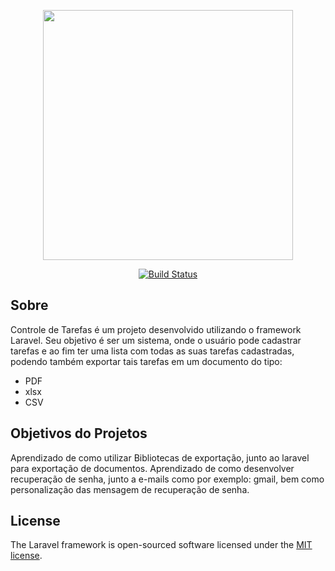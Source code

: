 <p align="center"><a href="https://laravel.com" target="_blank"><img src="https://raw.githubusercontent.com/laravel/art/master/logo-lockup/5%20SVG/2%20CMYK/1%20Full%20Color/laravel-logolockup-cmyk-red.svg" width="400"></a></p>

<p align="center">
<a href="https://travis-ci.org/laravel/framework"><img src="https://travis-ci.org/laravel/framework.svg" alt="Build Status"></a>
</p>

## Sobre

Controle de Tarefas é um projeto desenvolvido utilizando o framework Laravel. Seu objetivo é ser um sistema, onde o usuário pode cadastrar tarefas e ao fim ter uma lista com todas as suas tarefas cadastradas, podendo também exportar tais tarefas em um documento do tipo:

- PDF
- xlsx
- CSV

## Objetivos do Projetos

Aprendizado de como utilizar Bibliotecas de exportação, junto ao laravel para exportação de documentos.
Aprendizado de como desenvolver recuperação de senha, junto a e-mails como por exemplo: gmail, bem como personalização das mensagem de recuperação de senha.

## License

The Laravel framework is open-sourced software licensed under the [MIT license](https://opensource.org/licenses/MIT).
